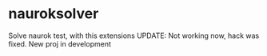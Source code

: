 # nauroksolver
Solve naurok test, with this extensions
UPDATE:
Not working now, hack was fixed. New proj in development

